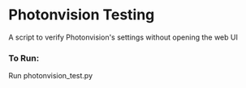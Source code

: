 # Photonvision Testing
A script to verify Photonvision's settings without opening the web UI

### To Run:
Run photonvision_test.py